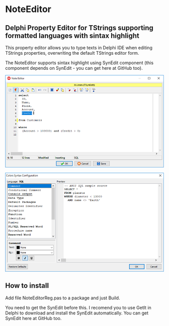 # NoteEditor

## Delphi Property Editor for TStrings supporting formatted languages with sintax highlight

This property editor allows you to type texts in Delphi IDE when editing TStrings properties, overwriting the default TStrings editor form.

The NoteEditor supports sintax highlight using SynEdit component (this component depends on SynEdit - you can get here at GitHub too).

![Example Image](noteeditor_print.png?raw=true "Example Image")

![Example Colors](noteeditor_colors.png?raw=true "Example Colors")

## How to install

Add file NoteEditorReg.pas to a package and just Build.

You need to get the SynEdit before this. I recomend you to use GetIt in Delphi to download and install the SynEdit automatically. You can get SynEdit here at GitHub too.
